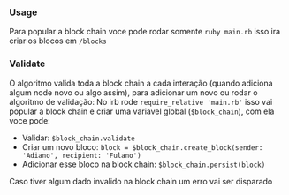 ### Usage
  Para popular a block chain voce pode rodar somente `ruby main.rb` isso ira criar os blocos em `/blocks`

### Validate
  O algoritmo valida toda a block chain a cada interação (quando adiciona algum node novo ou algo assim), para adicionar um novo ou rodar o algoritmo de validação:
  No irb rode `require_relative 'main.rb'` isso vai popular a block chain e criar uma variavel global (`$block_chain`), com ela voce pode:
  
 * Validar:
    `$block_chain.validate`
 * Criar um novo bloco:
     `block = $block_chain.create_block(sender: 'Adiano', recipient: 'Fulano')`
 * Adicionar esse bloco na block chain:
     `$block_chain.persist(block)`
     
 Caso tiver algum dado invalido na block chain um erro vai ser disparado

